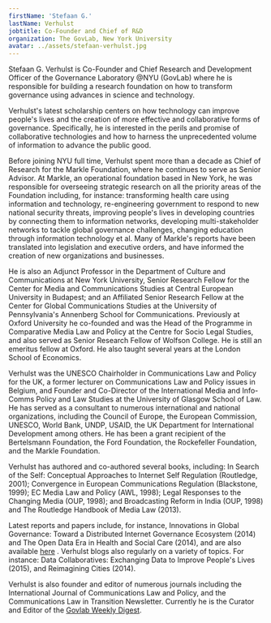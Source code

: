 ```yaml
---
firstName: 'Stefaan G.'
lastName: Verhulst
jobtitle: Co-Founder and Chief of R&D
organization: The GovLab, New York University
avatar: ../assets/stefaan-verhulst.jpg
---
```


Stefaan G. Verhulst is Co-Founder and Chief Research and Development Officer of
the Governance Laboratory @NYU (GovLab) where he is responsible for building a
research foundation on how to transform governance using advances in science and
technology.

Verhulst's latest scholarship centers on how technology can improve people's
lives and the creation of more effective and collaborative forms of governance.
Specifically, he is interested in the perils and promise of collaborative
technologies and how to harness the unprecedented volume of information to
advance the public good.

Before joining NYU full time, Verhulst spent more than a decade as Chief of
Research for the Markle Foundation, where he continues to serve as Senior
Advisor. At Markle, an operational foundation based in New York, he was
responsible for overseeing strategic research on all the priority areas of the
Foundation including, for instance: transforming health care using information
and technology, re-engineering government to respond to new national security
threats, improving people's lives in developing countries by connecting them to
information networks, developing multi-stakeholder networks to tackle global
governance challenges, changing education through information technology et al.
Many of Markle's reports have been translated into legislation and executive
orders, and have informed the creation of new organizations and businesses.

He is also an Adjunct Professor in the Department of Culture and Communications
at New York University, Senior Research Fellow for the Center for Media and
Communications Studies at Central European University in Budapest; and an
Affiliated Senior Research Fellow at the Center for Global Communications
Studies at the University of Pennsylvania's Annenberg School for Communications.
Previously at Oxford University he co-founded and was the Head of the Programme
in Comparative Media Law and Policy at the Centre for Socio Legal Studies, and
also served as Senior Research Fellow of Wolfson College. He is still an
emeritus fellow at Oxford. He also taught several years at the London School of
Economics.

Verhulst was the UNESCO Chairholder in Communications Law and Policy for the UK,
a former lecturer on Communications Law and Policy issues in Belgium, and
Founder and Co-Director of the International Media and Info-Comms Policy and Law
Studies at the University of Glasgow School of Law. He has served as a
consultant to numerous international and national organizations, including the
Council of Europe, the European Commission, UNESCO, World Bank, UNDP, USAID, the
UK Department for International Development among others. He has been a grant
recipient of the Bertelsmann Foundation, the Ford Foundation, the Rockefeller
Foundation, and the Markle Foundation.

Verhulst has authored and co-authored several books, including: In Search of the
Self: Conceptual Approaches to Internet Self Regulation (Routledge, 2001);
Convergence in European Communications Regulation (Blackstone, 1999); EC Media
Law and Policy (AWL, 1998); Legal Responses to the Changing Media (OUP, 1998);
and Broadcasting Reform in India (OUP, 1998) and The Routledge Handbook of Media
Law (2013).

Latest reports and papers include, for instance, Innovations in Global
Governance: Toward a Distributed Internet Governance Ecosystem (2014) and The
Open Data Era in Health and Social Care (2014), and are also available
[here](https://ssrn.com/author=412382) . Verhulst blogs also regularly on a
variety of topics. For instance: Data Collaboratives: Exchanging Data to Improve
People's Lives (2015), and Reimagining Cities (2014).

Verhulst is also founder and editor of numerous journals including the
International Journal of Communications Law and Policy, and the Communications
Law in Transition Newsletter. Currently he is the Curator and Editor of the
[Govlab Weekly Digest](http://thegovlab.org/category/govlab-digest/).
